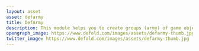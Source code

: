 ```yaml
---
layout: asset
asset: defarmy
title: DefArmy
description: This module helps you to create groups (army) of game objects (soldiers) and organize them in several different patterns or your customized pattern and manage moving and rotating game objects as a customizable group.
opengraph_image: https://www.defold.com/images/assets/defarmy-thumb.jpg
twitter_image: https://www.defold.com/images/assets/defarmy-thumb.jpg
---
```

